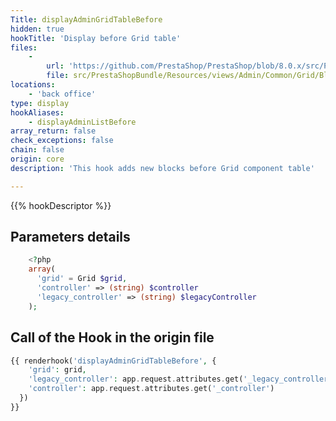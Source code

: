 ```yaml
---
Title: displayAdminGridTableBefore
hidden: true
hookTitle: 'Display before Grid table'
files:
    -
        url: 'https://github.com/PrestaShop/PrestaShop/blob/8.0.x/src/PrestaShopBundle/Resources/views/Admin/Common/Grid/Blocks/table.html.twig'
        file: src/PrestaShopBundle/Resources/views/Admin/Common/Grid/Blocks/table.html.twig
locations:
    - 'back office'
type: display
hookAliases:
    - displayAdminListBefore
array_return: false
check_exceptions: false
chain: false
origin: core
description: 'This hook adds new blocks before Grid component table'

---
```


{{% hookDescriptor %}}

## Parameters details

```php
    <?php
    array(
      'grid' = Grid $grid,
      'controller' => (string) $controller
      'legacy_controller' => (string) $legacyController
    );
```

## Call of the Hook in the origin file

```php
{{ renderhook('displayAdminGridTableBefore', {
    'grid': grid,
    'legacy_controller': app.request.attributes.get('_legacy_controller'),
    'controller': app.request.attributes.get('_controller')
  })
}}
```
